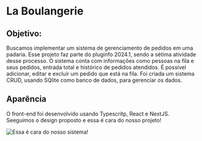 # La Boulangerie

## Objetivo:
Buscamos implementar um sistema de gerenciamento de pedidos em uma padaria. Esse projeto faz parte do pluginfo 2024.1, sendo a sétima atividade desse processo. O sistema conta com informações como pessoas na fila e seus pedidos, entrada total e histórico de pedidos atendidos. É possível adicionar, editar e excluir um pedido que está na fila. Foi criada um sistema CRUD, usando SQlite como banco de dados, para gerenciar os dados. 

## Aparência 
O front-end foi desenvolvido usando Typescritp, React e NextJS. Seeguimos o design proposto e essa é cara do nosso projeto!

![Essa é cara do nosso sistema!](https://github.com/talitaester/La-Boulangerie-/assets/123506901/d992d9f2-7f13-4bd8-a4a3-5b1d1881c5c1)
